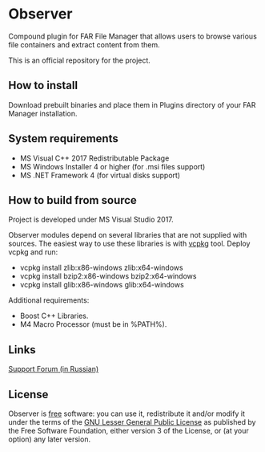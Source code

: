 # Observer #

Compound plugin for FAR File Manager that allows users to browse various file containers and extract content from them.

This is an official repository for the project.

## How to install ##

Download prebuilt binaries and place them in Plugins directory of your FAR Manager installation.

## System requirements ##

* MS Visual C++ 2017 Redistributable Package
* MS Windows Installer 4 or higher (for .msi files support)
* MS .NET Framework 4 (for virtual disks support)

## How to build from source ##

Project is developed under MS Visual Studio 2017.

Observer modules depend on several libraries that are not supplied with sources.
The easiest way to use these libraries is with [vcpkg](https://github.com/Microsoft/vcpkg) tool.
Deploy vcpkg and run:

* vcpkg install zlib:x86-windows zlib:x64-windows
* vcpkg install bzip2:x86-windows bzip2:x64-windows
* vcpkg install glib:x86-windows glib:x64-windows

Additional requirements:

* Boost C++ Libraries.
* M4 Macro Processor (must be in %PATH%).

## Links ##

[Support Forum (in Russian)](https://forum.farmanager.com/viewtopic.php?f=5&t=4644)

## License ##

Observer is [free](http://www.gnu.org/philosophy/free-sw.html) software: you can use it, redistribute it and/or modify it under the terms of the [GNU Lesser General Public License](http://www.gnu.org/licenses/lgpl.html) as published by the Free Software Foundation, either version 3 of the License, or (at your option) any later version.
